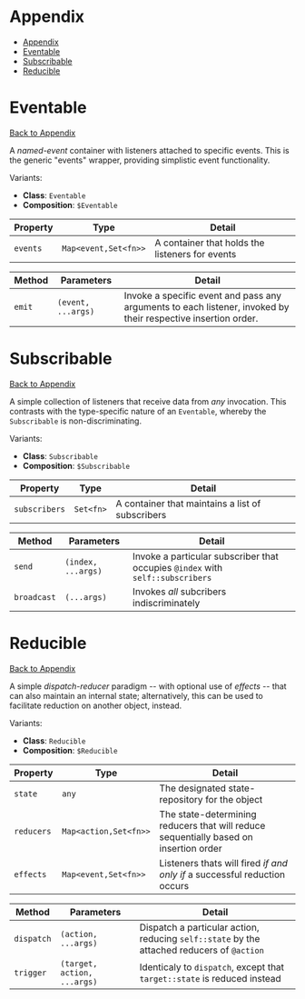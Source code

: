# Appendix
- [Appendix](#appendix)
- [Eventable](#eventable)
- [Subscribable](#subscribable)
- [Reducible](#reducible)

# Eventable
[Back to Appendix](#appendix)

A *named-event* container with listeners attached to specific events.  This is the generic "events" wrapper, providing simplistic event functionality.

Variants:
* **Class**: `Eventable`
* **Composition**: `$Eventable`

|Property|Type|Detail|
|-|-|-|
|`events`|`Map<event,Set<fn>>`|A container that holds the listeners for events|

|Method|Parameters|Detail|
|-|-|-|
|`emit`|`(event, ...args)`|Invoke a specific event and pass any arguments to each listener, invoked by their respective insertion order.|

# Subscribable
[Back to Appendix](#appendix)

A simple collection of listeners that receive data from *any* invocation.  This contrasts with the type-specific nature of an `Eventable`, whereby the `Subscribable` is non-discriminating.

Variants:
* **Class**: `Subscribable`
* **Composition**: `$Subscribable`

|Property|Type|Detail|
|-|-|-|
|`subscribers`|`Set<fn>`|A container that maintains a list of subscribers|

|Method|Parameters|Detail|
|-|-|-|
|`send`|`(index, ...args)`|Invoke a particular subscriber that occupies `@index` with `self::subscribers`|
|`broadcast`|`(...args)`|Invokes *all* subcribers indiscriminately|

# Reducible
[Back to Appendix](#appendix)

A simple *dispatch-reducer* paradigm -- with optional use of *effects* -- that can also maintain an internal state; alternatively, this can be used to facilitate reduction on another object, instead.

Variants:
* **Class**: `Reducible`
* **Composition**: `$Reducible`

|Property|Type|Detail|
|-|-|-|
|`state`|`any`|The designated state-repository for the object|
|`reducers`|`Map<action,Set<fn>>`|The state-determining reducers that will reduce sequentially based on insertion order|
|`effects`|`Map<event,Set<fn>>`|Listeners thats will fired *if and only if* a successful reduction occurs|

|Method|Parameters|Detail|
|-|-|-|
|`dispatch`|`(action, ...args)`|Dispatch a particular action, reducing `self::state` by the attached reducers of `@action`|
|`trigger`|`(target, action, ...args)`|Identicaly to `dispatch`, except that `target::state` is reduced instead|